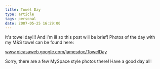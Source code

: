 ```yaml
---
title: Towel Day
type: article
tags: personal
date: 2007-05-25 16:29:00
---
```

<p>It's towel day!!! And I'm ill so this post will be brief! Photos of the day with my M&amp;S towel can be found here:</p> <p><a href="http://www.picasaweb.google.com/jamesdoc/TowelDay" target="null">www.picasaweb.google.com/jamesdoc/TowelDay</a></p> <p>Sorry, there are a few MySpace style photos there! Have a good day all!</p><div class="blogger-post-footer"><img width='1' height='1' src='https://blogger.googleusercontent.com/tracker/31453821-8023032913324792281?l=www.jamesdoc.co.uk' alt='' /></div>

